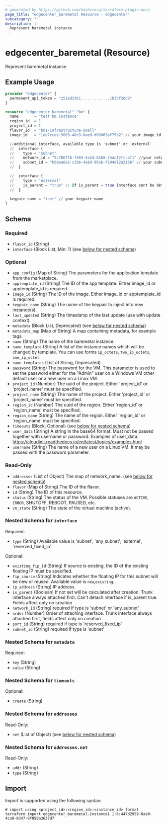 ```yaml
---
# generated by https://github.com/hashicorp/terraform-plugin-docs
page_title: "edgecenter_baremetal Resource - edgecenter"
subcategory: ""
description: |-
  Represent baremetal instance
---
```


# edgecenter_baremetal (Resource)

Represent baremetal instance

## Example Usage

```terraform
provider "edgecenter" {
  permanent_api_token = "251$d3361.............1b35f26d8"
}

resource "edgecenter_baremetal" "bm" {
  name       = "test bm instance"
  region_id  = 1
  project_id = 1
  flavor_id  = "bm1-infrastructure-small"
  image_id   = "1ee7ccee-5003-48c9-8ae0-d96063af75b2" // your image id

  //additional interface, available type is 'subnet' or 'external'
  //  interface {
  //	type = "subnet"
  //	network_id = "9c7867fb-f404-4a2d-8bb5-24acf2fccaf1" //your network_id
  //	subnet_id = "b68ea6e2-c2b6-4a8d-95eb-7194d12a2156" // your subnet_id
  //  }

  //  interface {
  //	type = "external"
  //    is_parent = "true" // if is_parent = true interface cant be detached, and always connected first
  //  }

  keypair_name = "test" // your keypair name
}
```

<!-- schema generated by tfplugindocs -->
## Schema

### Required

- `flavor_id` (String)
- `interface` (Block List, Min: 1) (see [below for nested schema](#nestedblock--interface))

### Optional

- `app_config` (Map of String) The parameters for the application template from the marketplace.
- `apptemplate_id` (String) The ID of the app template. Either image_id or apptemplate_id is required.
- `image_id` (String) The ID of the image. Either image_id or apptemplate_id is required.
- `keypair_name` (String) The name of the keypair to inject into new instance(s).
- `last_updated` (String) The timestamp of the last update (use with update context).
- `metadata` (Block List, Deprecated) (see [below for nested schema](#nestedblock--metadata))
- `metadata_map` (Map of String) A map containing metadata, for example tags.
- `name` (String) The name of the baremetal instance.
- `name_template` (String) A list of the instance names which will be changed by template. You can use forms `ip_octets`, `two_ip_octets`, `one_ip_octet`.
- `name_templates` (List of String, Deprecated)
- `password` (String) The password for the VM. This parameter is used to set the password either for the "Admin" user on a Windows VM other default user or a new user on a Linux VM.
- `project_id` (Number) The uuid of the project. Either 'project_id' or 'project_name' must be specified.
- `project_name` (String) The name of the project. Either 'project_id' or 'project_name' must be specified.
- `region_id` (Number) The uuid of the region. Either 'region_id' or 'region_name' must be specified.
- `region_name` (String) The name of the region. Either 'region_id' or 'region_name' must be specified.
- `timeouts` (Block, Optional) (see [below for nested schema](#nestedblock--timeouts))
- `user_data` (String) A string in the base64 format. Must not be passed together with username or password. Examples of user_data: https://cloudinit.readthedocs.io/en/latest/topics/examples.html
- `username` (String) The name of a new user on a Linux VM. It may be passed with the password parameter.

### Read-Only

- `addresses` (List of Object) The map of network_name. (see [below for nested schema](#nestedatt--addresses))
- `flavor` (Map of String) The ID of the flavor.
- `id` (String) The ID of this resource.
- `status` (String) The status of the VM. Possible statuses are `ACTIVE`, `ERROR`, SHUTOFF, REBOOT, PAUSED, etc.
- `vm_state` (String) The state of the virtual machine (active).

<a id="nestedblock--interface"></a>
### Nested Schema for `interface`

Required:

- `type` (String) Available value is 'subnet', 'any_subnet', 'external', 'reserved_fixed_ip'

Optional:

- `existing_fip_id` (String) If source is existing, the ID of the existing floating IP must be specified.
- `fip_source` (String) Indicates whether the floating IP for this subnet will be new or reused. Available value is `new`,`existing`.
- `ip_address` (String) IP address.
- `is_parent` (Boolean) If not set will be calculated after creation. Trunk interface always attached first. Can't detach interface if is_parent true. Fields affect only on creation
- `network_id` (String) required if type is 'subnet' or 'any_subnet'
- `order` (Number) Order of attaching interface. Trunk interface always attached first, fields affect only on creation
- `port_id` (String) required if type is  'reserved_fixed_ip'
- `subnet_id` (String) required if type is 'subnet'


<a id="nestedblock--metadata"></a>
### Nested Schema for `metadata`

Required:

- `key` (String)
- `value` (String)


<a id="nestedblock--timeouts"></a>
### Nested Schema for `timeouts`

Optional:

- `create` (String)


<a id="nestedatt--addresses"></a>
### Nested Schema for `addresses`

Read-Only:

- `net` (List of Object) (see [below for nested schema](#nestedobjatt--addresses--net))

<a id="nestedobjatt--addresses--net"></a>
### Nested Schema for `addresses.net`

Read-Only:

- `addr` (String)
- `type` (String)

## Import

Import is supported using the following syntax:

```shell
# import using <project_id>:<region_id>:<instance_id> format
terraform import edgecenter_baremetal.instance1 1:6:447d2959-8ae0-4ca0-8d47-9f050a3637d7
```
